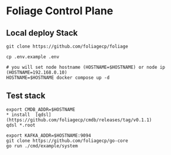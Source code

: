 # Foliage Control Plane
## Local deploy Stack
```
git clone https://github.com/foliagecp/foliage

cp .env.example .env

# you will set node hostname (HOSTNAME=$HOSTNAME) or node ip  (HOSTNAME=192.168.0.10)
HOSTNAME=$HOSTNAME docker compose up -d
```

## Test stack
```
export CMDB_ADDR=$HOSTNAME
* install  [qdsl](https://github.com/foliagecp/cmdb/releases/tag/v0.1.1)
qdsl *.root

export KAFKA_ADDR=$HOSTNAME:9094
git clone https://github.com/foliagecp/go-core
go run ./cmd/example/system

```
